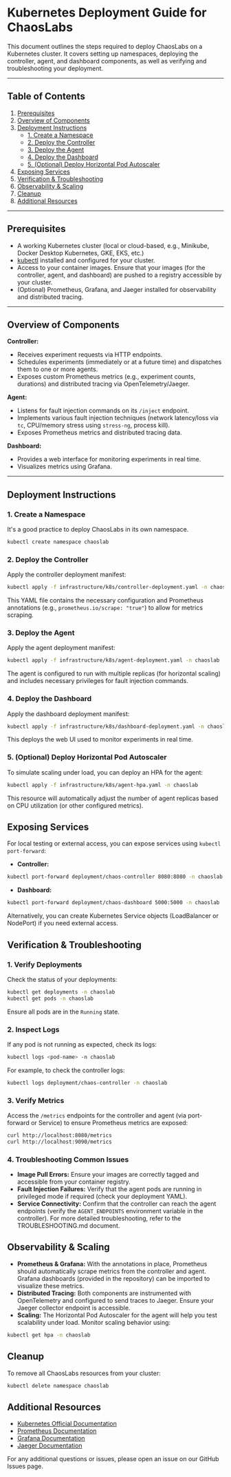 # Kubernetes Deployment Guide for ChaosLabs

This document outlines the steps required to deploy ChaosLabs on a Kubernetes cluster. It covers setting up namespaces, deploying the controller, agent, and dashboard components, as well as verifying and troubleshooting your deployment.

---

## Table of Contents

1. [Prerequisites](#prerequisites)
2. [Overview of Components](#overview-of-components)
3. [Deployment Instructions](#deployment-instructions)
   - [1. Create a Namespace](#1-create-a-namespace)
   - [2. Deploy the Controller](#2-deploy-the-controller)
   - [3. Deploy the Agent](#3-deploy-the-agent)
   - [4. Deploy the Dashboard](#4-deploy-the-dashboard)
   - [5. (Optional) Deploy Horizontal Pod Autoscaler](#5-optional-deploy-horizontal-pod-autoscaler)
4. [Exposing Services](#exposing-services)
5. [Verification & Troubleshooting](#verification--troubleshooting)
6. [Observability & Scaling](#observability--scaling)
7. [Cleanup](#cleanup)
8. [Additional Resources](#additional-resources)

---

## Prerequisites

- A working Kubernetes cluster (local or cloud-based, e.g., Minikube, Docker Desktop Kubernetes, GKE, EKS, etc.)
- [kubectl](https://kubernetes.io/docs/tasks/tools/) installed and configured for your cluster.
- Access to your container images. Ensure that your images (for the controller, agent, and dashboard) are pushed to a registry accessible by your cluster.
- (Optional) Prometheus, Grafana, and Jaeger installed for observability and distributed tracing.

---

## Overview of Components

**Controller:**
- Receives experiment requests via HTTP endpoints.
- Schedules experiments (immediately or at a future time) and dispatches them to one or more agents.
- Exposes custom Prometheus metrics (e.g., experiment counts, durations) and distributed tracing via OpenTelemetry/Jaeger.

**Agent:**
- Listens for fault injection commands on its `/inject` endpoint.
- Implements various fault injection techniques (network latency/loss via `tc`, CPU/memory stress using `stress-ng`, process kill).
- Exposes Prometheus metrics and distributed tracing data.

**Dashboard:**
- Provides a web interface for monitoring experiments in real time.
- Visualizes metrics using Grafana.

---

## Deployment Instructions

### 1. Create a Namespace

It's a good practice to deploy ChaosLabs in its own namespace.

```bash
kubectl create namespace chaoslab
```

### 2. Deploy the Controller

Apply the controller deployment manifest:
```bash
kubectl apply -f infrastructure/k8s/controller-deployment.yaml -n chaoslab
```
This YAML file contains the necessary configuration and Prometheus annotations (e.g., `prometheus.io/scrape: "true"`) to allow for metrics scraping.

### 3. Deploy the Agent
Apply the agent deployment manifest:
```bash
kubectl apply -f infrastructure/k8s/agent-deployment.yaml -n chaoslab
```
The agent is configured to run with multiple replicas (for horizontal scaling) and includes necessary privileges for fault injection commands.

### 4. Deploy the Dashboard
Apply the dashboard deployment manifest:
```bash
kubectl apply -f infrastructure/k8s/dashboard-deployment.yaml -n chaoslab
```
This deploys the web UI used to monitor experiments in real time.

### 5. (Optional) Deploy Horizontal Pod Autoscaler
To simulate scaling under load, you can deploy an HPA for the agent:
```bash
kubectl apply -f infrastructure/k8s/agent-hpa.yaml -n chaoslab
```
This resource will automatically adjust the number of agent replicas based on CPU utilization (or other configured metrics).

## Exposing Services
For local testing or external access, you can expose services using `kubectl port-forward`:

- **Controller:**
```bash
kubectl port-forward deployment/chaos-controller 8080:8080 -n chaoslab
```

- **Dashboard:**
```bash
kubectl port-forward deployment/chaos-dashboard 5000:5000 -n chaoslab
```
Alternatively, you can create Kubernetes Service objects (LoadBalancer or NodePort) if you need external access.

## Verification & Troubleshooting
### 1. Verify Deployments
Check the status of your deployments:
```bash
kubectl get deployments -n chaoslab
kubectl get pods -n chaoslab
```
Ensure all pods are in the `Running` state.


### 2. Inspect Logs
If any pod is not running as expected, check its logs:
```bash
kubectl logs <pod-name> -n chaoslab
```
For example, to check the controller logs:
```bash
kubectl logs deployment/chaos-controller -n chaoslab
```

### 3. Verify Metrics
Access the `/metrics` endpoints for the controller and agent (via port-forward or Service) to ensure Prometheus metrics are exposed:
```bash
curl http://localhost:8080/metrics
curl http://localhost:9090/metrics
```

### 4. Troubleshooting Common Issues
- **Image Pull Errors:**
Ensure your images are correctly tagged and accessible from your container registry.
- **Fault Injection Failures:**
Verify that the agent pods are running in privileged mode if required (check your deployment YAML).
- **Service Connectivity:**
Confirm that the controller can reach the agent endpoints (verify the `AGENT_ENDPOINTS` environment variable in the controller).
For more detailed troubleshooting, refer to the TROUBLESHOOTING.md document.

## Observability & Scaling
- **Prometheus & Grafana:**
With the annotations in place, Prometheus should automatically scrape metrics from the controller and agent. Grafana dashboards (provided in the repository) can be imported to visualize these metrics.
- **Distributed Tracing:**
Both components are instrumented with OpenTelemetry and configured to send traces to Jaeger. Ensure your Jaeger collector endpoint is accessible.
- **Scaling:**
The Horizontal Pod Autoscaler for the agent will help you test scalability under load. Monitor scaling behavior using:
```bash
kubectl get hpa -n chaoslab
```

## Cleanup
To remove all ChaosLabs resources from your cluster:
```bash
kubectl delete namespace chaoslab
```

## Additional Resources
- [Kubernetes Official Documentation](https://kubernetes.io/docs/home/)
- [Prometheus Documentation](https://prometheus.io/docs/introduction/overview/)
- [Grafana Documentation](https://grafana.com/docs/)
- [Jaeger Documentation](https://www.jaegertracing.io/docs/1.18/)

For any additional questions or issues, please open an issue on our GitHub Issues page.
